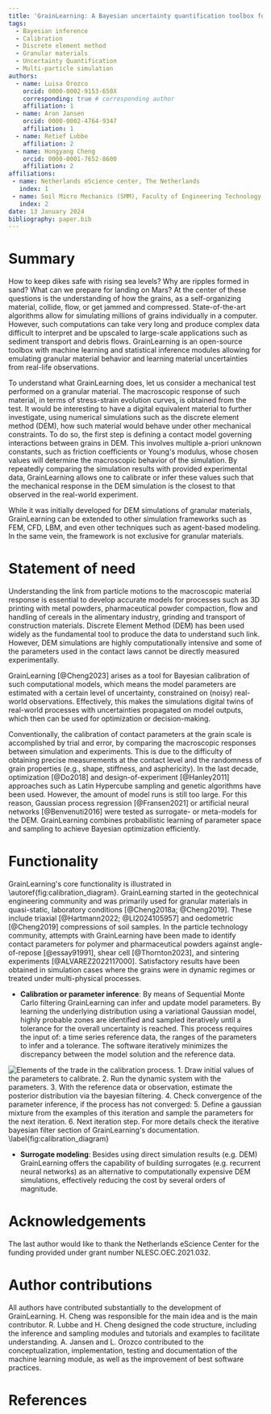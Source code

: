 ```yaml
---
title: 'GrainLearning: A Bayesian uncertainty quantification toolbox for discrete and continuum numerical models of granular materials'
tags:
  - Bayesian inference
  - Calibration
  - Discrete element method
  - Granular materials
  - Uncertainty Quantification
  - Multi-particle simulation
authors:
  - name: Luisa Orozco
    orcid: 0000-0002-9153-650X
    corresponding: true # corresponding author
    affiliation: 1
  - name: Aron Jansen
    orcid: 0000-0002-4764-9347
    affiliation: 1
  - name: Retief Lubbe
    affiliation: 2
  - name: Hongyang Cheng
    orcid: 0000-0001-7652-8600
    affiliation: 2
affiliations:
 - name: Netherlands eScience center, The Netherlands
   index: 1
 - name: Soil Micro Mechanics (SMM), Faculty of Engineering Technology, MESA+, University of Twente, The Netherlands
   index: 2
date: 13 January 2024
bibliography: paper.bib
---
```


# Summary

How to keep dikes safe with rising sea levels? Why are ripples formed in sand? What can we prepare for landing on Mars? At the center of these questions is the understanding of how the grains, as a self-organizing material, collide, flow, or get jammed and compressed. State-of-the-art algorithms allow for simulating millions of grains individually in a computer. However, such computations can take very long and produce complex data difficult to interpret and be upscaled to large-scale applications such as sediment transport and debris flows. GrainLearning is an open-source toolbox with machine learning and statistical inference modules allowing for emulating granular material behavior and learning material uncertainties from real-life observations.

To understand what GrainLearning does, let us consider a mechanical test performed on a granular material. The macroscopic response of such material, in terms of stress-strain evolution curves, is obtained from the test.
It would be interesting to have a digital equivalent material to further investigate, using numerical simulations such as the discrete element method (DEM), how such material would behave under other mechanical constraints. To do so, the first step is defining a contact model governing interactions between grains in DEM. This involves multiple a-priori unknown constants, such as friction coefficients or Young's modulus, whose chosen values will determine the macroscopic behavior of the simulation.
By repeatedly comparing the simulation results with provided experimental data, GrainLearning allows one to calibrate or infer these values such that the mechanical response in the DEM simulation is the closest to that observed in the real-world experiment.

While it was initially developed for DEM simulations of granular materials, GrainLearning can be extended to other simulation frameworks such as FEM, CFD, LBM, and even other techniques such as agent-based modeling. In the same vein, the framework is not exclusive for granular materials.

# Statement of need

Understanding the link from particle motions to the macroscopic material response is essential to develop accurate models for processes such as 3D printing with metal powders, pharmaceutical powder compaction, flow and handling of cereals in the alimentary industry, grinding and transport of construction materials. Discrete Element Method (DEM) has been used widely as the fundamental tool to produce the data to understand such link. However, DEM simulations are highly computationally intensive and some of the parameters used in the contact laws cannot be directly measured experimentally.

GrainLearning [@Cheng2023] arises as a tool for Bayesian calibration of such computational models, which means the model parameters are estimated with a certain level of uncertainty, constrained on (noisy) real-world observations. Effectively, this makes the simulations digital twins of real-world processes with uncertainties propagated on model outputs, which then can be used for optimization or decision-making.

Conventionally, the calibration of contact parameters at the grain scale is accomplished by trial and error, by comparing the macroscopic responses between simulation and experiments. This is due to the difficulty of obtaining precise measurements at the contact level and the randomness of grain properties (e.g., shape, stiffness, and asphericity).
In the last decade, optimization [@Do2018] and design-of-experiment [@Hanley2011] approaches such as Latin Hypercube sampling and genetic algorithms have been used. However, the amount of model runs is still too large.
For this reason, Gaussian process regression [@Fransen2021] or artificial neural networks [@Benvenuti2016] were tested as surrogate- or meta-models for the DEM.
GrainLearning combines probabilistic learning of parameter space and sampling to achieve Bayesian optimization efficiently.

# Functionality

GrainLearning's core functionality is illustrated in \autoref{fig:calibration_diagram}.
GrainLearning started in the geotechnical engineering community and was primarily used for granular materials in quasi-static, laboratory conditions [@Cheng2018a; @Cheng2019]. These include triaxial [@Hartmann2022; @LI2024105957] and oedometric [@Cheng2019] compressions of soil samples.
In the particle technology community, attempts with GrainLearning have been made to identify contact parameters for polymer and pharmaceutical powders against angle-of-repose [@essay91991], shear cell [@Thornton2023], and sintering experiments [@ALVAREZ2022117000]. Satisfactory results have been obtained in simulation cases where the grains were in dynamic regimes or treated under multi-physical processes.

- **Calibration or parameter inference**: By means of Sequential Monte Carlo filtering GrainLearning can infer and update model parameters. By learning the underlying distribution using a variational Gaussian model, highly probable zones are identified and sampled iteratively until a tolerance for the overall uncertainty is reached. This process requires the input of: a time series reference data, the ranges of the parameters to infer and a tolerance. The software iteratively minimizes the discrepancy between the model solution and the reference data.

![Elements of the trade in the calibration process. 1. Draw initial values of the parameters to calibrate. 2. Run the dynamic system with the parameters. 3. With the reference data or observation, estimate the posterior distribution via the bayesian filtering. 4. Check convergence of the parameter inference, if the process has not converged: 5. Define a gaussian mixture from the examples of this iteration and sample the parameters for the next iteration. 6. Next iteration step.
For more details check [the iterative bayesian filter section of GrainLearning's documentation](https://grainlearning.readthedocs.io/en/latest/bayesian_filtering.html#iterative-bayesian-filter).
\label{fig:calibration_diagram}](calibration_diagram.png)

- **Surrogate modeling**: Besides using direct simulation results (e.g. DEM) GrainLearning offers the capability of building surrogates (e.g. recurrent neural networks) as an alternative to computationally expensive DEM simulations, effectively reducing the cost by several orders of magnitude.

# Acknowledgements

The last author would like to thank the Netherlands eScience Center for the funding provided under grant number NLESC.OEC.2021.032.

# Author contributions
All authors have contributed substantially to the development of GrainLearning. H. Cheng was responsible for the main idea and is the main contributor. R. Lubbe and H. Cheng designed the code structure, including the inference and sampling modules and tutorials and examples to facilitate understanding. A. Jansen and L. Orozco contributed to the conceptualization, implementation, testing and documentation of the machine learning module, as well as the improvement of best software practices.

# References
